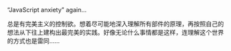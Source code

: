 “JavaScript anxiety” again…

总是有完美主义的控制欲。想着尽可能地深入理解所有部件的原理，再按照自己的想法从下往上建构出最完美的实践。好像无论什么事情都是这样，连理解这个世界的方式也是雷同……
